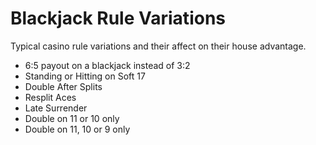 # Blackjack Rule Variations
Typical casino rule variations and their affect on their house advantage.

* 6:5 payout on a blackjack instead of 3:2
* Standing or Hitting on Soft 17
* Double After Splits
* Resplit Aces
* Late Surrender
* Double on 11 or 10 only
* Double on 11, 10 or 9 only
